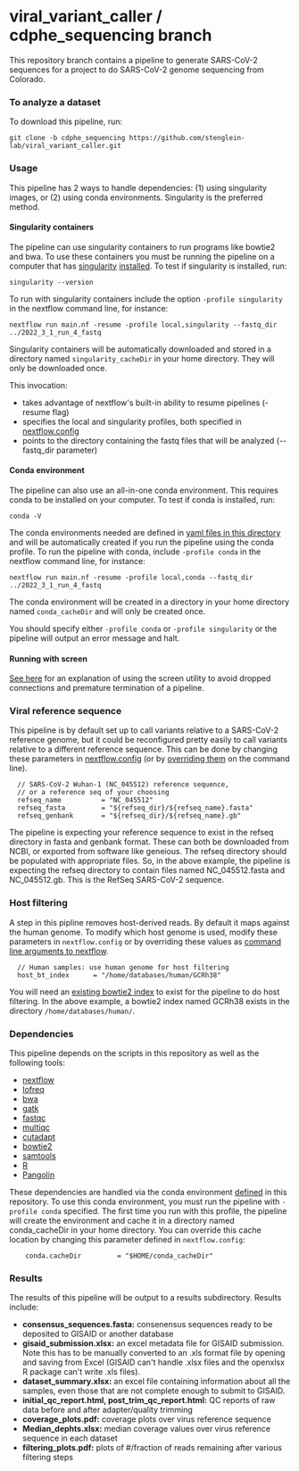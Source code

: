 # viral_variant_caller / cdphe_sequencing branch

This repository branch contains a pipeline to generate SARS-CoV-2 sequences for a project to do SARS-CoV-2 genome sequencing from Colorado.

### To analyze a dataset

To download this pipeline, run:

```
git clone -b cdphe_sequencing https://github.com/stenglein-lab/viral_variant_caller.git
```


### Usage

This pipeline has 2 ways to handle dependencies: (1) using singularity images, or (2) using conda environments.  Singularity is the preferred method.

#### Singularity containers
  
The pipeline can use singularity containers to run programs like bowtie2 and bwa.  To use these containers you must be running the pipeline on a computer that has [singularity](https://sylabs.io/singularity) [installed](https://sylabs.io/guides/latest/admin-guide/installation.html).  To test if singularity is installed, run:

```
singularity --version
```

To run with singularity containers include the option `-profile singularity` in the nextflow command line, for instance:

```
nextflow run main.nf -resume -profile local,singularity --fastq_dir ../2022_3_1_run_4_fastq
```
Singularity containers will be automatically downloaded and stored in a directory named `singularity_cacheDir` in your home directory.  They will only be downloaded once.

This invocation:
- takes advantage of nextflow's built-in ability to resume pipelines (-resume flag)
- specifies the local and singularity profiles, both specified in [nextflow.config](./nextflow.config)
- points to the directory containing the fastq files that will be analyzed (--fastq_dir parameter)

#### Conda environment

The pipeline can also use an all-in-one conda environment.  This requires conda to be installed on your computer.  To test if conda is installed, run:

```
conda -V
```

The conda environments needed are defined in [yaml files in this directory](./environment_setup/) and will be automatically created if you run the pipeline using the conda profile.  To run the pipeline with conda, include `-profile conda` in the nextflow command line, for instance:

```
nextflow run main.nf -resume -profile local,conda --fastq_dir ../2022_3_1_run_4_fastq
```

The conda environment will be created in a directory in your home directory named `conda_cacheDir` and will only be created once.

You should specify either `-profile conda` or `-profile singularity` or the pipeline will output an error message and halt.  

#### Running with screen

[See here](https://github.com/stenglein-lab/taxonomy_pipeline/blob/master/docs/tutorial.md#section_screen) for an explanation of using the screen utility to avoid dropped connections and premature termination of a pipeline.


### Viral reference sequence

This pipeline is by default set up to call variants relative to a SARS-CoV-2 reference genome, but it could be reconfigured pretty easily to call variants relative to a different reference sequence.  This can be done by changing these parameters in [nextflow.config](./nextflow.config) (or by [overriding them](https://www.nextflow.io/docs/latest/cli.html#pipeline-parameters) on the command line).  

```
  // SARS-CoV-2 Wuhan-1 (NC_045512) reference sequence,
  // or a reference seq of your choosing
  refseq_name          = "NC_045512"
  refseq_fasta         = "${refseq_dir}/${refseq_name}.fasta"
  refseq_genbank       = "${refseq_dir}/${refseq_name}.gb"
```

The pipeline is expecting your reference sequence to exist in the refseq directory in fasta and genbank format.  These can both be downloaded from NCBI, or exported from software like geneious.  The refseq directory should be populated with appropriate files.  So, in the above example, the pipeline is expecting the refseq directory to contain files named NC_045512.fasta and NC_045512.gb.  This is the RefSeq SARS-CoV-2 sequence.  

### Host filtering

A step in this pipline removes host-derived reads.  By default it maps against the human genome.  To modify which host genome is used, modify these parameters in `nextflow.config` or by overriding these values as [command line arguments to nextflow](https://www.nextflow.io/docs/latest/cli.html#pipeline-parameters).

```
  // Human samples: use human genome for host filtering
  host_bt_index      = "/home/databases/human/GCRh38"
```

You will need an [existing bowtie2 index](http://bowtie-bio.sourceforge.net/bowtie2/manual.shtml#the-bowtie2-build-indexer) to exist for the pipeline to do host filtering.  In the above example, a bowtie2 index named GCRh38 exists in the directory `/home/databases/human/`.

### Dependencies

This pipeline depends on the scripts in this repository as well as the following tools:

- [nextflow](https://www.nextflow.io/)
- [lofreq](https://csb5.github.io/lofreq/)
- [bwa](https://github.com/lh3/bwa)
- [gatk](https://gatk.broadinstitute.org/hc/en-us)
- [fastqc](https://www.bioinformatics.babraham.ac.uk/projects/fastqc/)
- [multiqc](https://multiqc.info/)
- [cutadapt](https://cutadapt.readthedocs.io/en/stable/)
- [bowtie2](http://bowtie-bio.sourceforge.net/bowtie2/index.shtml)
- [samtools](http://samtools.github.io/)
- [R](https://www.r-project.org/)
- [Pangolin](https://cov-lineages.org/resources/pangolin.html)

These dependencies are handled via the conda environment [defined](./environment_setup/variant_conda_environment.yaml) in this repository.  To use this conda environment, you must run the pipeline with `-profile conda` specified.   The first time you run with this profile, the pipeline will create the environment and cache it in a directory named conda_cacheDir in your home directory.  You can override this cache location by changing this parameter defined in `nextflow.config`:

```
    conda.cacheDir         = "$HOME/conda_cacheDir"
```

### Results

The results of this pipeline will be output to a results subdirectory.  Results include:

- **consensus_sequences.fasta:** consenensus sequences ready to be deposited to GISAID or another database
- **gisaid_submission.xlsx:** an excel metadata file for GISAID submission.  Note this has to be manually converted to an .xls format file by opening and saving from Excel (GISAID can't handle .xlsx files and the openxlsx R package can't write .xls files).
- **dataset_summary.xlsx:** an excel file containing information about all the samples, even those that are not complete enough to submit to GISAID.
- **initial_qc_report.html, post_trim_qc_report.html:** QC reports of raw data before and after adapter/quality trimming
- **coverage_plots.pdf:** coverage plots over virus reference sequence 
- **Median_dephts.xlsx:** median coverage values over virus reference sequence in each dataset
- **filtering_plots.pdf:** plots of #/fraction of reads remaining after various filtering steps

